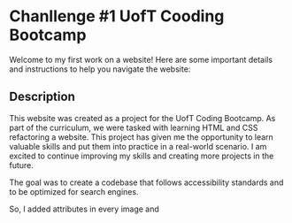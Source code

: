 # Chanllenge #1 UofT Cooding Bootcamp
Welcome to my first work on a website! Here are some important details and instructions to help you navigate the website:

## Description
This website was created as a project for the UofT Coding Bootcamp. As part of the curriculum, we were tasked with learning HTML and CSS refactoring a website. This project has given me the opportunity to learn valuable skills and put them into practice in a real-world scenario. I am excited to continue improving my skills and creating more projects in the future.  

The goal was to create a codebase that follows accessibility standards
and to be optimized for search engines. 

So, I added <alt> attributes in every image and <title> in the background-image, adjusted contrast and changed the typography to meet the accessibility standards.  Also, I overwrite some elements to convert them into semantic HTML elements and get a better structure of the HTML. 

The images were resized to 50% to make the website faster. 

## Getting started
To access the website, simply type in the website address into your web browser. Once the website loads, you will be presented with the homepage. From there, you can navigate to different sections of the website using the menu bar at the top of the page.

A screenshot is available inside the assets folder.
![alt text](assets/images/screenshot.png)


## Credits

Thank you to UofT Coding Bootcamp Team for providing everything I need to build this Guide. A huge thank you to https://www.w3schools.com/; https://www.freecodecamp.org/; and https://developer.mozilla.org/en-US/. Those amazing website have been fundamental in this journey. 

Thank you, Gabriela Parada, who encouraged me to take this path and provided many resources to improve my coding skills. 

## License 

Please refer to the License in the repo.

---

## How to Contribute

You can contribute to this Guide through xxxxxxxxxxxxxxxxxxxxxxxxxxxxxxxxxxxxxxxxxxxxxxxxx



Thank you for visiting my website and supporting my learning journey. 
//

